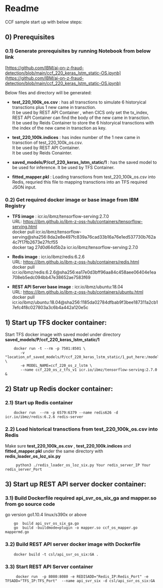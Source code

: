 
# Readme
CCF sample start up with below steps:

##  0)  Prerequisites
### 0.1) Generate prerequisites by running Notebook from below link
[https://github.com/IBM/ai-on-z-fraud-detection/blob/main/ccf_220_keras_lstm_static-OS.ipynb](https://github.com/IBM/ai-on-z-fraud-detection/blob/main/ccf_220_keras_lstm_static-OS.ipynb)

Below files and directory will be generated:
         
- ****test_220_100k_os.csv**** : has all transctions to simulate 6 historyical transctions plus 1 new came in transction.    
It be used by REST API Container , when CICS only set the tx_index, REST API Container can find the body of the new came in transction.   
It be used by Reids Container to store the 6 historyical transctions with the index of the new came in transction as key.   
         
- ****test_220_100k.indices**** : has index number of the 1 new came in transction of test_220_100k_os.csv.    
It be used by REST API Container.    
It be used by Reids Conainter.       

- ****saved_models/P/ccf_220_keras_lstm_static/1**** : has the saved model to be used for inference. It be used by TFS Container.   
         
- ****fitted_mapper.pkl**** : Loading transctions from test_220_100k_os.csv into Redis, requried this file to mapping transctions into an TFS required JSON input.

### 0.2) Get required docker image or base image from IBM Registry

- ****TFS image**** : icr.io/ibmz/tensorflow-serving:2.7.0      
URL: https://ibm.github.io/ibm-z-oss-hub/containers/tensorflow-serving.html   
       docker pull icr.io/ibmz/tensorflow-serving@sha256:8da2e8e497fc839a76cad33b16a76e1ed537730b762a4c7f17fb2673e27fcf55     
       docker tag 27d0d64d5b2a icr.io/ibmz/tensorflow-serving:2.7.0    

- ****Redis image**** : icr.io/ibmz/redis:6.2.6      
URL: https://ibm.github.io/ibm-z-oss-hub/containers/redis.html    
       docker pull icr.io/ibmz/redis:6.2.6@sha256:ea17e0d3bff96aa84c458aee06404e1ea708eb5edc094bb47e38652ae7583f69   

- ****REST API Server base image**** : icr.io/ibmz/ubuntu:18.04       
URL: https://ibm.github.io/ibm-z-oss-hub/containers/ubuntu.html    
        docker pull icr.io/ibmz/ubuntu:18.04@sha256:1185da02784dfbab9f3bee187311a2cb17efc4f8c027803a3c6b4a442a120e5c     


##  1)  Start up TFS docker container:

Start TFS docker image with saved model under directory **saved_models/P/ccf_220_keras_lstm_static/1**
        
        docker run -t --rm -p 7501:8501 \
           -v "location_of_saved_models/P/ccf_220_keras_lstm_static/1_put_here:/models/ccf_220_os_z_lstm" \
           -e MODEL_NAME=ccf_220_os_z_lstm \
           --name ccf_220_os_z_tfs_v1 icr.io/ibmz/tensorflow-serving:2.7.0 &

##  2) Statr up Redis docker container:

### 2.1) Start up Redis container

        docker run  --rm -p 6579:6379 --name redis626 -d icr.io/ibmz/redis:6.2.6 redis-server 

### 2.2) Load historical transctions from test_220_100k_os.csv into Redis

Make sure **test_220_100k_os.csv** , **test_220_100k.indices** and **fitted_mapper.pkl** under the same directory with **redis_loader_os_loz_six.py**

         python3 ./redis_loader_os_loz_six.py Your redis_server_IP Your redis_server_Port


##  3) Start up REST API server docker container:

### 3.1) Build Dockerfile required api_svr_os_six_ga and mapper.so from go source code

go version go1.10.4 linux/s390x or above  

        go  build api_svr_os_six_ga.go
        go  build -buildmode=plugin -o mapper.so ccf_os_mapper.go  mappermd.go

### 3.2) Build REST API server docker image with Dockerfile
        
        docker build -t csl/api_svr_os_six:GA .    

### 3.3) Start REST API Server container 

         docker run  -p 8080:8080 -e REDISADD="Redis_IP:Redis_Port" -e TFSADD="TFS_IP:TFS_Port"  --name api_svr_six -d csl/api_svr_os_six:GA  
